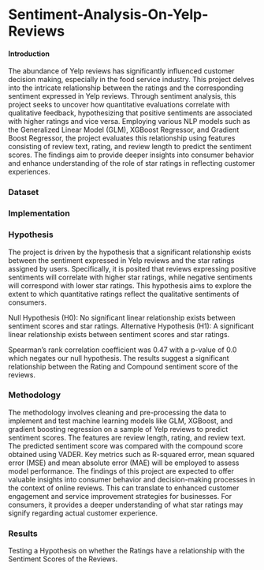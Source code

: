 # Sentiment-Analysis-On-Yelp-Reviews

#### Introduction
The abundance of Yelp reviews has significantly influenced customer decision
making, especially in the food service industry. This project delves into the intricate 
relationship between the ratings and the corresponding sentiment expressed in Yelp reviews. 
Through sentiment analysis, this project seeks to uncover how quantitative evaluations correlate 
with qualitative feedback, hypothesizing that positive sentiments are associated with higher 
ratings and vice versa. Employing various NLP models such as the Generalized 
Linear Model (GLM), XGBoost Regressor, and Gradient Boost Regressor, the project 
evaluates this relationship using features consisting of review text, rating, and review length to 
predict the sentiment scores. The findings aim to provide deeper insights into consumer 
behavior and enhance understanding of the role of star ratings in reflecting customer 
experiences.

### Dataset

### Implementation

### Hypothesis
The project is driven by the hypothesis that a significant relationship exists between the sentiment expressed in Yelp reviews and the star ratings assigned by users. Specifically, it is posited that reviews expressing positive sentiments will correlate with higher star ratings, while negative sentiments will correspond with lower star ratings. This hypothesis aims to explore the extent to which quantitative ratings reflect the qualitative sentiments of consumers.

Null Hypothesis (H0): No significant linear relationship exists between sentiment scores and star ratings. 
Alternative Hypothesis (H1): A significant linear relationship exists between sentiment scores and star ratings. 

Spearman’s rank correlation coefficient was 0.47 with a p-value of 0.0 which negates our null hypothesis. The results suggest a significant relationship between the Rating and Compound 
sentiment score of the reviews. 

### Methodology
The methodology involves cleaning and pre-processing the data to implement and test machine learning models like GLM, XGBoost, and gradient boosting regression on a sample of Yelp reviews to predict sentiment scores. The features are review length, rating, and review text. The predicted sentiment score was compared with the compound score obtained using VADER. Key metrics such as R-squared error, mean squared error (MSE) and mean absolute error (MAE) will be employed to assess model performance. The findings of this project are expected to offer valuable insights into consumer behavior and decision-making processes in the context of online reviews. This can translate to enhanced customer engagement and service improvement strategies for businesses. For consumers, it provides a deeper understanding of what star ratings may signify regarding actual customer experience. 


### Results

Testing a Hypothesis on whether the Ratings have a relationship with the Sentiment Scores of the Reviews.
